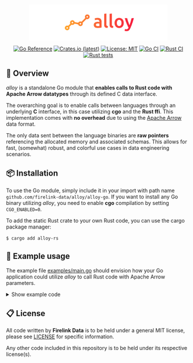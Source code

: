 <div align="center">
<br/>
<div align="left">
<br/>
<p align="center">
<a href="https://github.com/wilhelmagren/finq">
<img align="center" width=75% src="https://github.com/firelink-data/alloy/blob/cd83e690cc0d73c42f2928bc7baefbcfc400dc24/docs/images/alloy-banner.png"></img>
</a>
</p>
</div>

[![Go Reference](https://pkg.go.dev/badge/github.com/firelink-data/alloy/alloy-go.svg)](https://pkg.go.dev/github.com/firelink-data/alloy/alloy-go)
[![Crates.io (latest)](https://img.shields.io/crates/v/alloy-rs)](https://crates.io/crates/alloy-rs)
[![License: MIT](https://img.shields.io/badge/License-MIT-yellow.svg)](https://opensource.org/licenses/MIT)
[![Go CI](https://github.com/firelink-data/alloy/actions/workflows/go_ci.yml/badge.svg)](https://github.com/firelink-data/alloy/actions/workflows/go_ci.yml)
[![Rust CI](https://github.com/firelink-data/alloy/actions/workflows/rust_ci.yml/badge.svg)](https://github.com/firelink-data/alloy/actions/workflows/rust_ci.yml)
[![Rust tests](https://github.com/firelink-data/alloy/actions/workflows/rust_tests.yml/badge.svg)](https://github.com/firelink-data/alloy/actions/workflows/rust_tests.yml)
</div>

## 🔎 Overview
*alloy* is a standalone Go module that **enables calls to Rust code with Apache Arrow datatypes** through its defined C data interface.

The overarching goal is to enable calls between languages through an underlying **C** interface, in this case utilizing **cgo** and the **Rust ffi**. 
This implementation comes with **no overhead** due to using the [Apache Arrow](https://arrow.apache.org/) data format. 

The only data sent between the language binaries are **raw pointers** referencing the allocated memory and associated schemas. 
This allows for fast, (somewhat) robust, and colorful use cases in data engineering scenarios.

## 📦 Installation

To use the Go module, simply include it in your import with path name `github.com/firelink-data/alloy/alloy-go`. 
If you want to install any Go binary utilizing *alloy*, you need to enable **cgo** compilation by setting `CGO_ENABLED=0`.

To add the static Rust crate to your own Rust code, you can use the cargo package manager:
```
$ cargo add alloy-rs
```

## 🚀 Example usage

The example file [examples/main.go](https://github.com/firelink-data/alloy/blob/main/examples/main.go) should envision how your Go application could utilize *alloy* to call Rust code with Apache Arrow parameters.

<details>
    <summary>Show example code</summary>

```go
package main

import (
    "fmt"
    "github.com/firelink-data/alloy/alloy-go"
)

func main() {
    fmt.Println("Hello from Go!");

    alloy.InitLogging();
    alloy.TestLogging("Hello Rust, sent from Golang!");

    ...

    fmt.Println("Goodbye from Go!");
}

```
    
</details>

## 📋 License
All code written by **Firelink Data** is to be held under a general MIT license, please see [LICENSE](https://github.com/firelink-data/alloy/blob/main/LICENSE) for specific information.

Any other code included in this repository is to be held under its respective license(s).
